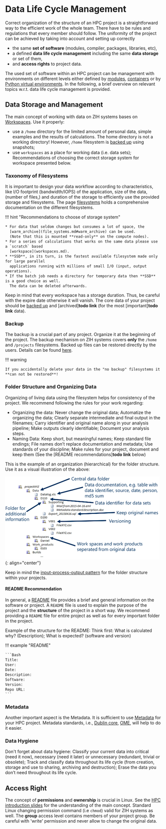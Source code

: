 # Data Life Cycle Management

Correct organization of the structure of an HPC project is a straightforward way to the efficient
work of the whole team. There have to be rules and regulations that every member should follow. The
uniformity of the project can be achieved by taking into account and setting up correctly

* the same **set of software** (modules, compiler, packages, libraries, etc),
* a defined **data life cycle management** including the same **data storage** or set of them,
* and **access rights** to project data.

The used set of software within an HPC project can be management with environments on different
levels either defined by [modules](../software/modules.md), [containers](../software/containers.md)
or by [Python virtual environments](../software/python_virtual_environments.md).
In the following, a brief overview on relevant topics w.r.t. data life cycle management is provided.

## Data Storage and Management

The main concept of working with data on ZIH systems bases on [Workspaces](workspaces.md). Use it
properly:

* use a `/home` directory for the limited amount of personal data, simple examples and the results
  of calculations. The home directory is not a working directory! However, `/home` filesystem is
  [backed up](#backup) using snapshots;
* use `workspaces` as a place for working data (i.e. data sets); Recommendations of choosing the
  correct storage system for workspace presented below.

### Taxonomy of Filesystems

It is important to design your data workflow according to characteristics, like I/O footprint
(bandwidth/IOPS) of the application, size of the data, (number of files,) and duration of the
storage to efficiently use the provided storage and filesystems.
The page [filesystems](file_systems.md) holds a comprehensive documentation on the different
filesystems.

!!! hint "Recommendations to choose of storage system"

    * For data that seldom changes but consumes a lot of space, the
      [warm_archive](file_systems.md#warm_archive) can be used.
      (Note that this is mounted **read-only** on the compute nodes).
    * For a series of calculations that works on the same data please use a `scratch` based
      [workspace](workspaces.md).
    * **SSD**, in its turn, is the fastest available filesystem made only for large parallel
      applications running with millions of small I/O (input, output operations).
    * If the batch job needs a directory for temporary data then **SSD** is a good choice as well.
      The data can be deleted afterwards.

Keep in mind that every workspace has a storage duration. Thus, be careful with the expire date
otherwise it will vanish. The core data of your project should be [backed up](#backup) and
[archived]**todo link** (for the most [important]**todo link** data).

### Backup

The backup is a crucial part of any project. Organize it at the beginning of the project. The
backup mechanism on ZIH systems covers **only** the `/home` and `/projects` filesystems. Backed up
files can be restored directly by the users. Details can be found
[here](file_systems.md#backup-and-snapshots-of-the-file-system).

!!! warning

    If you accidentally delete your data in the "no backup" filesystems it **can not be restored**!

### Folder Structure and Organizing Data

Organizing of living data using the filesystem helps for consistency of the
project. We recommend following the rules for your work regarding:

  * Organizing the data: Never change the original data; Automatize the organizing the data; Clearly
    separate intermediate and final output in the filenames; Carry identifier and original name
    along in your analysis pipeline; Make outputs clearly identifiable; Document your analysis
    steps.
  * Naming Data: Keep short, but meaningful names; Keep standard file endings; File names
    don’t replace documentation and metadata; Use standards of your discipline; Make rules for your
    project, document and keep them (See the [README recommendations]**todo link** below)

This is the example of an organization (hierarchical) for the folder structure. Use it as a visual
illustration of the above:

![Organizing_Data-using_file_systems.png](misc/Organizing_Data-using_file_systems.png)
{: align="center"}

Keep in mind the [input-process-output pattern](https://en.wikipedia.org/wiki/IPO_model#Programming)
for the folder structure within your projects.

#### README Recommendation

In general, a [README](https://en.wikipedia.org/wiki/README) file provides a brief and general
information on the software or project. A `README` file is used to explain the purpose of the
project and the **structure** of the project in a short way. We recommend providing a `README` file
for entire project as well as for every important folder in the project.

Example of the structure for the README: Think first: What is calculated why? (Description); What is
expected? (software and version)

!!! example "README"

    ```Bash
    Title:
    User:
    Date:
    Description:
    Software:
    Version:
    Repo URL:
    ```

### Metadata

Another important aspect is the Metadata. It is sufficient to use
[Metadata](preservation_research_data.md#what-are-meta-data) for your HPC project. Metadata
standards, i.e.,
[Dublin core](http://dublincore.org/resources/metadata-basics/),
[OME](https://www.openmicroscopy.org/),
will help to do it easier.

### Data Hygiene

Don't forget about data hygiene: Classify your current data into critical (need it now), necessary
(need it later) or unnecessary (redundant, trivial or obsolete); Track and classify data throughout
its life cycle (from creation, storage and use to sharing, archiving and destruction); Erase the data
you don’t need throughout its life cycle.

<!--## Software Packages-->

<!--As was written before the module concept is the basic concept for using software on ZIH systems.-->
<!--Uniformity of the project has to be achieved by using the same set of software on different levels.-->
<!--It could be done by using environments. There are two types of environments should be distinguished:-->
<!--runtime environment (the project level, use scripts to load [modules]**todo link**), Python virtual-->
<!--environment.  The concept of the environment will give an opportunity to use the same version of the-->
<!--software on every level of the project for every project member.-->

<!--### Private Individual and Project Modules Files-->

<!--[Private individual and project module files]**todo link** will be discussed in [chapter 7]**todo-->
<!--link**. Project modules list is a powerful instrument for effective teamwork.-->

<!--### Python Virtual Environment-->

<!--If you are working with the Python then it is crucial to use the virtual environment on ZIH systems. The-->
<!--main purpose of Python virtual environments (don't mess with the software environment for modules)-->
<!--is to create an isolated environment for Python projects (self-contained directory tree that-->
<!--contains a Python installation for a particular version of Python, plus a number of additional-->
<!--packages).-->

<!--**Vitualenv (venv)** is a standard Python tool to create isolated Python environments. We-->
<!--recommend using venv to work with Tensorflow and Pytorch on ZIH systems. It has been integrated into the-->
<!--standard library under the [venv module]**todo link**. **Conda** is the second way to use a virtual-->
<!--environment on the ZIH systems. Conda is an open-source package management system and environment-->
<!--management system from the Anaconda.-->

<!--[Detailed information]**todo link** about using the virtual environment.-->

<!--## Application Software Availability-->

<!--Software created for the purpose of the project should be available for all members of the group.-->
<!--The instruction of how to use the software: installation of packages, compilation etc should be-->
<!--documented and gives the opportunity to comfort efficient and safe work.-->

## Access Right

The concept of **permissions** and **ownership** is crucial in Linux. See the
[HPC introduction slides](../misc/HPC-Introduction.pdf) for the understanding of the main concept.
Standard Linux changing permission command (i.e `chmod`) valid for ZIH systems as well. The
**group** access level contains members of your project group. Be careful with 'write' permission
and never allow to change the original data.
